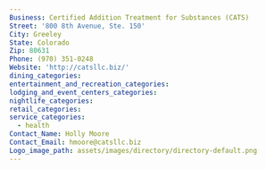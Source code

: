 ```yaml
---
Business: Certified Addition Treatment for Substances (CATS)
Street: '800 8th Avenue, Ste. 150'
City: Greeley
State: Colorado
Zip: 80631
Phone: (970) 351-0248
Website: 'http://catsllc.biz/'
dining_categories:
entertainment_and_recreation_categories:
lodging_and_event_centers_categories:
nightlife_categories:
retail_categories:
service_categories:
  - health
Contact_Name: Holly Moore
Contact_Email: hmoore@catsllc.biz
Logo_image_path: assets/images/directory/directory-default.png
---
```



